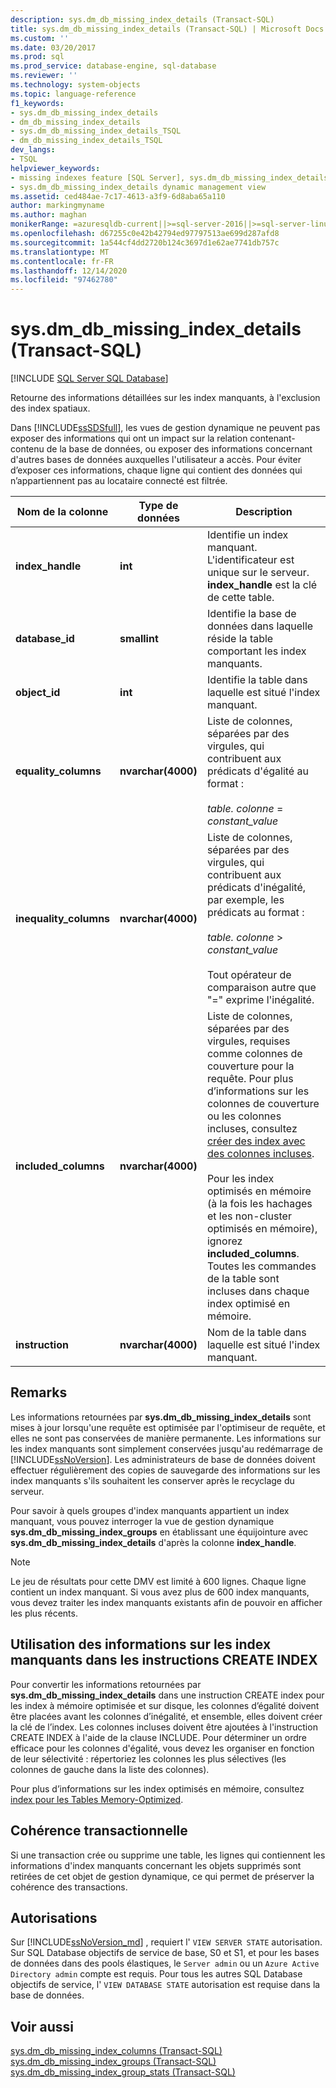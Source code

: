 ```yaml
---
description: sys.dm_db_missing_index_details (Transact-SQL)
title: sys.dm_db_missing_index_details (Transact-SQL) | Microsoft Docs
ms.custom: ''
ms.date: 03/20/2017
ms.prod: sql
ms.prod_service: database-engine, sql-database
ms.reviewer: ''
ms.technology: system-objects
ms.topic: language-reference
f1_keywords:
- sys.dm_db_missing_index_details
- dm_db_missing_index_details
- sys.dm_db_missing_index_details_TSQL
- dm_db_missing_index_details_TSQL
dev_langs:
- TSQL
helpviewer_keywords:
- missing indexes feature [SQL Server], sys.dm_db_missing_index_details dynamic management view
- sys.dm_db_missing_index_details dynamic management view
ms.assetid: ced484ae-7c17-4613-a3f9-6d8aba65a110
author: markingmyname
ms.author: maghan
monikerRange: =azuresqldb-current||>=sql-server-2016||>=sql-server-linux-2017||=azuresqldb-mi-current
ms.openlocfilehash: d67255c0e42b42794ed97797513ae699d287afd8
ms.sourcegitcommit: 1a544cf4dd2720b124c3697d1e62ae7741db757c
ms.translationtype: MT
ms.contentlocale: fr-FR
ms.lasthandoff: 12/14/2020
ms.locfileid: "97462780"
---
```

# <a name="sysdm_db_missing_index_details-transact-sql"></a>sys.dm_db_missing_index_details (Transact-SQL)
[!INCLUDE [SQL Server SQL Database](../../includes/applies-to-version/sql-asdb.md)]

  Retourne des informations détaillées sur les index manquants, à l'exclusion des index spatiaux.  
  
 Dans [!INCLUDE[ssSDSfull](../../includes/sssdsfull-md.md)], les vues de gestion dynamique ne peuvent pas exposer des informations qui ont un impact sur la relation contenant-contenu de la base de données, ou exposer des informations concernant d'autres bases de données auxquelles l'utilisateur a accès. Pour éviter d’exposer ces informations, chaque ligne qui contient des données qui n’appartiennent pas au locataire connecté est filtrée.  

  
|Nom de la colonne|Type de données|Description|  
|-----------------|---------------|-----------------|  
|**index_handle**|**int**|Identifie un index manquant. L'identificateur est unique sur le serveur. **index_handle** est la clé de cette table.|  
|**database_id**|**smallint**|Identifie la base de données dans laquelle réside la table comportant les index manquants.|  
|**object_id**|**int**|Identifie la table dans laquelle est situé l'index manquant.|  
|**equality_columns**|**nvarchar(4000)**|Liste de colonnes, séparées par des virgules, qui contribuent aux prédicats d'égalité au format :<br /><br /> *table. colonne*  = *constant_value*|  
|**inequality_columns**|**nvarchar(4000)**|Liste de colonnes, séparées par des virgules, qui contribuent aux prédicats d'inégalité, par exemple, les prédicats au format :<br /><br /> *table. colonne*  >  *constant_value*<br /><br /> Tout opérateur de comparaison autre que "=" exprime l'inégalité.|  
|**included_columns**|**nvarchar(4000)**|Liste de colonnes, séparées par des virgules, requises comme colonnes de couverture pour la requête. Pour plus d’informations sur les colonnes de couverture ou les colonnes incluses, consultez [créer des index avec des colonnes incluses](../../relational-databases/indexes/create-indexes-with-included-columns.md).<br /><br /> Pour les index optimisés en mémoire (à la fois les hachages et les non-cluster optimisés en mémoire), ignorez **included_columns**. Toutes les commandes de la table sont incluses dans chaque index optimisé en mémoire.|  
|**instruction**|**nvarchar(4000)**|Nom de la table dans laquelle est situé l'index manquant.|  
  
## <a name="remarks"></a>Remarks  
 Les informations retournées par **sys.dm_db_missing_index_details** sont mises à jour lorsqu'une requête est optimisée par l'optimiseur de requête, et elles ne sont pas conservées de manière permanente. Les informations sur les index manquants sont simplement conservées jusqu'au redémarrage de [!INCLUDE[ssNoVersion](../../includes/ssnoversion-md.md)]. Les administrateurs de base de données doivent effectuer régulièrement des copies de sauvegarde des informations sur les index manquants s'ils souhaitent les conserver après le recyclage du serveur.  
  
 Pour savoir à quels groupes d'index manquants appartient un index manquant, vous pouvez interroger la vue de gestion dynamique **sys.dm_db_missing_index_groups** en établissant une équijointure avec **sys.dm_db_missing_index_details** d'après la colonne **index_handle**.  

  >[!NOTE]
  >Le jeu de résultats pour cette DMV est limité à 600 lignes. Chaque ligne contient un index manquant. Si vous avez plus de 600 index manquants, vous devez traiter les index manquants existants afin de pouvoir en afficher les plus récents. 
  
## <a name="using-missing-index-information-in-create-index-statements"></a>Utilisation des informations sur les index manquants dans les instructions CREATE INDEX  
 Pour convertir les informations retournées par **sys.dm_db_missing_index_details** dans une instruction CREATE index pour les index à mémoire optimisée et sur disque, les colonnes d’égalité doivent être placées avant les colonnes d’inégalité, et ensemble, elles doivent créer la clé de l’index. Les colonnes incluses doivent être ajoutées à l'instruction CREATE INDEX à l'aide de la clause INCLUDE. Pour déterminer un ordre efficace pour les colonnes d'égalité, vous devez les organiser en fonction de leur sélectivité : répertoriez les colonnes les plus sélectives (les colonnes de gauche dans la liste des colonnes).  
  
 Pour plus d’informations sur les index optimisés en mémoire, consultez [index pour les Tables Memory-Optimized](../../relational-databases/in-memory-oltp/indexes-for-memory-optimized-tables.md).  
  
## <a name="transaction-consistency"></a>Cohérence transactionnelle  
 Si une transaction crée ou supprime une table, les lignes qui contiennent les informations d'index manquants concernant les objets supprimés sont retirées de cet objet de gestion dynamique, ce qui permet de préserver la cohérence des transactions.  
  
## <a name="permissions"></a>Autorisations

Sur [!INCLUDE[ssNoVersion_md](../../includes/ssnoversion-md.md)] , requiert l' `VIEW SERVER STATE` autorisation.   
Sur SQL Database objectifs de service de base, S0 et S1, et pour les bases de données dans des pools élastiques, le `Server admin` ou un `Azure Active Directory admin` compte est requis. Pour tous les autres SQL Database objectifs de service, l' `VIEW DATABASE STATE` autorisation est requise dans la base de données.   

## <a name="see-also"></a>Voir aussi  
 [sys.dm_db_missing_index_columns &#40;Transact-SQL&#41;](../../relational-databases/system-dynamic-management-views/sys-dm-db-missing-index-columns-transact-sql.md)   
 [sys.dm_db_missing_index_groups &#40;Transact-SQL&#41;](../../relational-databases/system-dynamic-management-views/sys-dm-db-missing-index-groups-transact-sql.md)   
 [sys.dm_db_missing_index_group_stats &#40;Transact-SQL&#41;](../../relational-databases/system-dynamic-management-views/sys-dm-db-missing-index-group-stats-transact-sql.md)  
  
  
